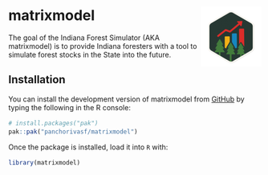 
<!-- README.md is generated from README.Rmd. Please edit that file -->

# matrixmodel <a href="https://panchorivasf.github.io/matrixmodel/"><img src="man/figures/logo.png" align="right" height="120" alt="matrixmodel website" /></a>

<!-- badges: start -->

<!-- badges: end -->

The goal of the Indiana Forest Simulator (AKA matrixmodel) is to provide
Indiana foresters with a tool to simulate forest stocks in the State
into the future.

## Installation

You can install the development version of matrixmodel from
[GitHub](https://github.com/) by typing the following in the R console:

``` r
# install.packages("pak")
pak::pak("panchorivasf/matrixmodel")
```

Once the package is installed, load it into `R` with:

``` r
library(matrixmodel)
```
